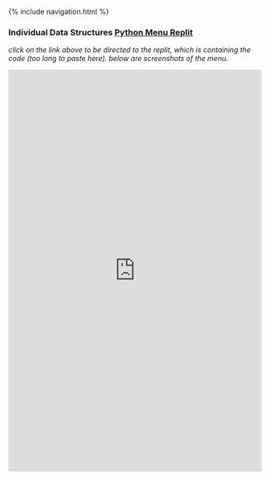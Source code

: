 {% include navigation.html %}

### Individual Data Structures [Python Menu Replit](https://replit.com/join/qcbdtnbsgl-aadyanjalidaita)
*click on the link above to be directed to the replit, which is containing the code (too long to paste here). below are screenshots of the menu.*


<iframe frameborder="0" width="100%" height="800px" src="https://replit.com/@jmort1021/pagespython?lite=true#src/menuy.py">
  
  
  
  
  
<iframe frameborder="0" width="100%" height="800px" src="https://replit.com/@AadyanjaliDaita/indiv_repo?lite=true#src/menu.py">

![image](https://user-images.githubusercontent.com/89221238/158467347-98ba8c70-03a2-48ad-883d-8244814cefbf.png)
![image](https://user-images.githubusercontent.com/89221238/158467510-7064a527-d45d-4650-a2c7-0ef6c025c210.png)
![image](https://user-images.githubusercontent.com/89221238/158467675-43baac39-791a-442f-af4f-8ce941ece28c.png)
